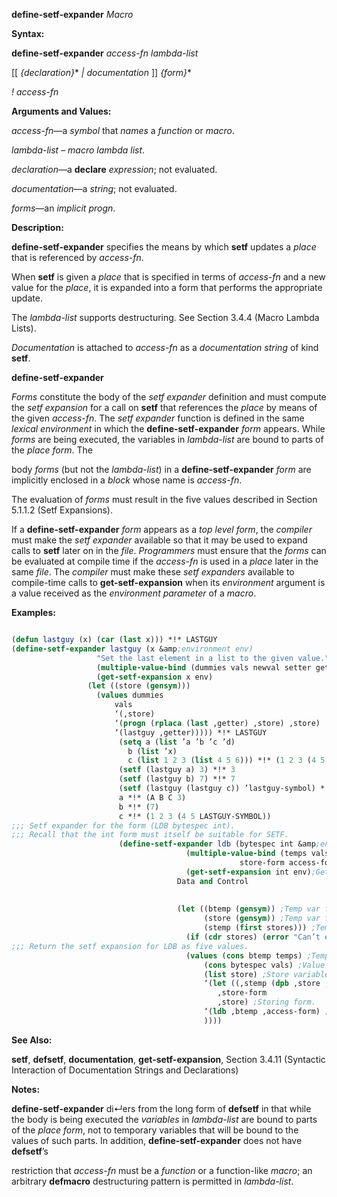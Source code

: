 **define-setf-expander** *Macro* 



**Syntax:** 



**define-setf-expander** *access-fn lambda-list* 



[[ *\{declaration\}*\* *| documentation* ]] *\{form\}*\* 



*! access-fn* 



**Arguments and Values:** 



*access-fn*—a *symbol* that *names* a *function* or *macro*. 



*lambda-list* – *macro lambda list*. 



*declaration*—a **declare** *expression*; not evaluated. 



*documentation*—a *string*; not evaluated. 



*forms*—an *implicit progn*. 



**Description:** 



**define-setf-expander** specifies the means by which **setf** updates a *place* that is referenced by *access-fn*. 



When **setf** is given a *place* that is specified in terms of *access-fn* and a new value for the *place*, it is expanded into a form that performs the appropriate update. 



The *lambda-list* supports destructuring. See Section 3.4.4 (Macro Lambda Lists). 



*Documentation* is attached to *access-fn* as a *documentation string* of kind **setf**. 







 



 



**define-setf-expander** 



*Forms* constitute the body of the *setf expander* definition and must compute the *setf expansion* for a call on **setf** that references the *place* by means of the given *access-fn*. The *setf expander* function is defined in the same *lexical environment* in which the **define-setf-expander** *form* appears. While *forms* are being executed, the variables in *lambda-list* are bound to parts of the *place form*. The 



body *forms* (but not the *lambda-list*) in a **define-setf-expander** *form* are implicitly enclosed in a *block* whose name is *access-fn*. 



The evaluation of *forms* must result in the five values described in Section 5.1.1.2 (Setf Expansions). 



If a **define-setf-expander** *form* appears as a *top level form*, the *compiler* must make the *setf expander* available so that it may be used to expand calls to **setf** later on in the *file*. *Programmers* must ensure that the *forms* can be evaluated at compile time if the *access-fn* is used in a *place* later in the same *file*. The *compiler* must make these *setf expanders* available to compile-time calls to **get-setf-expansion** when its *environment* argument is a value received as the *environment parameter* of a *macro*. 



**Examples:**
```lisp

(defun lastguy (x) (car (last x))) *!* LASTGUY 
(define-setf-expander lastguy (x &amp;environment env) 
			       "Set the last element in a list to the given value." 
			       (multiple-value-bind (dummies vals newval setter getter) 
				   (get-setf-expansion x env) 
				 (let ((store (gensym))) 
				   (values dummies 
					   vals 
					   ‘(,store) 
					   ‘(progn (rplaca (last ,getter) ,store) ,store) 
					   ‘(lastguy ,getter))))) *!* LASTGUY 
					    (setq a (list ’a ’b ’c ’d) 
						  b (list ’x) 
						  c (list 1 2 3 (list 4 5 6))) *!* (1 2 3 (4 5 6)) 
					    (setf (lastguy a) 3) *!* 3 
					    (setf (lastguy b) 7) *!* 7 
					    (setf (lastguy (lastguy c)) ’lastguy-symbol) *!* LASTGUY-SYMBOL 
					    a *!* (A B C 3) 
					    b *!* (7) 
					    c *!* (1 2 3 (4 5 LASTGUY-SYMBOL)) 
;;; Setf expander for the form (LDB bytespec int). 
;;; Recall that the int form must itself be suitable for SETF. 
					    (define-setf-expander ldb (bytespec int &amp;environment env) 
								       (multiple-value-bind (temps vals stores 
												   store-form access-form) 
									   (get-setf-expansion int env);Get setf expansion for int. 
									 Data and Control 
									 
									 
									 (let ((btemp (gensym)) ;Temp var for byte specifier. 
									       (store (gensym)) ;Temp var for byte to store. 
									       (stemp (first stores))) ;Temp var for int to store. 
									   (if (cdr stores) (error "Can’t expand this.")) 
;;; Return the setf expansion for LDB as five values. 
									   (values (cons btemp temps) ;Temporary variables. 
										   (cons bytespec vals) ;Value forms. 
										   (list store) ;Store variables. 
										   ‘(let ((,stemp (dpb ,store ,btemp ,access-form))) 
										      ,store-form 
										      ,store) ;Storing form. 
										   ‘(ldb ,btemp ,access-form) ;Accessing form. 
										   )))) 

```
**See Also:** 



**setf**, **defsetf**, **documentation**, **get-setf-expansion**, Section 3.4.11 (Syntactic Interaction of Documentation Strings and Declarations) 



**Notes:** 



**define-setf-expander** di↵ers from the long form of **defsetf** in that while the body is being executed the *variables* in *lambda-list* are bound to parts of the *place form*, not to temporary variables that will be bound to the values of such parts. In addition, **define-setf-expander** does not have **defsetf**’s 



restriction that *access-fn* must be a *function* or a function-like *macro*; an arbitrary **defmacro** destructuring pattern is permitted in *lambda-list*. 



